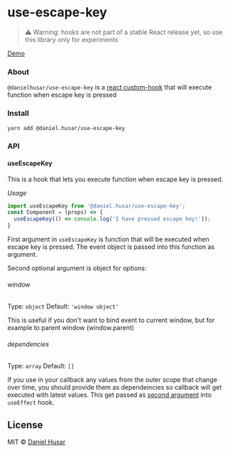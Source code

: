 # use-escape-key

> ⚠️ Warning: hooks are not part of a stable React release yet, so use this library only for experiments

[Demo](https://codesandbox.io/s/3v0kkjx315)

### About

`@danielhusar/use-escape-key` is a [react custom-hook](https://reactjs.org/docs/hooks-custom.html) that will execute function when escape key is pressed

### Install

```bash
yarn add @daniel.husar/use-escape-key
```

### API

#### useEscapeKey

This is a hook that lets you execute function when escape key is pressed.

_Usage_

```jsx
import useEscapeKey from '@daniel.husar/use-escape-key';
const Component = (props) => {
  useEscapeKey(() => console.log('I have pressed escape key!'));
}
```

First argument in `useEscapeKey` is function that will be executed when escape key is pressed. The event object is passed into this function as argument.

Second optional argument is object for options:

###### window

Type: `object`
Default: `'window object'`

This is useful if you don't want to bind event to current window, but for example to parent window (window.parent)

###### dependencies

Type: `array`
Default: `[]`

If you use in your callback any values from the outer scope that change over time, you should provide them as dependeincies so callback will get executed with latest values. This get passed as [second argument](https://reactjs.org/docs/hooks-effect.html#tip-optimizing-performance-by-skipping-effects) into `useEffect` hook.

## License

MIT © [Daniel Husar](https://github.com/danielhusar)
